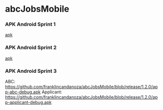 # abcJobsMobile

### APK Android Sprint 1

[apk](https://github.com/franklincandanoza/abcJobsMobile/blob/develop/app.apk)

### APK Android Sprint 2

[apk](https://github.com/franklincandanoza/abcJobsMobile/blob/develop/app-debug_1.1.0.apk)


### APK Android Sprint 3
ABC: https://github.com/franklincandanoza/abcJobsMobile/blob/release/1.2.0/app-abc-debug.apk
Applicant: https://github.com/franklincandanoza/abcJobsMobile/blob/release/1.2.0/app-applicant-debug.apk




